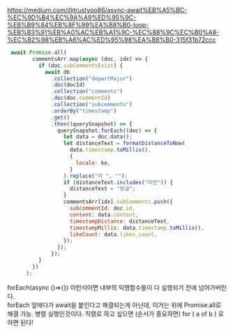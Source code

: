 https://medium.com/@trustyoo86/async-await%EB%A5%BC-%EC%9D%B4%EC%9A%A9%ED%95%9C-%EB%B9%84%EB%8F%99%EA%B8%B0-loop-%EB%B3%91%EB%A0%AC%EB%A1%9C-%EC%88%9C%EC%B0%A8-%EC%B2%98%EB%A6%AC%ED%95%98%EA%B8%B0-315f31b72ccc
```js
 await Promise.all(
        commentsArr.map(async (doc, idx) => {
          if (doc.subCommentsExist) {
            await db
              .collection("departMajor")
              .doc(docId)
              .collection("comments")
              .doc(doc.commentId)
              .collection("subcomments")
              .orderBy("timestamp")
              .get()
              .then((querySnapshot) => {
                querySnapshot.forEach((doc) => {
                  let data = doc.data();
                  let distanceText = formatDistanceToNow(
                    data.timestamp.toMillis(),
                    {
                      locale: ko,
                    }
                  ).replace("약 ", "");
                  if (distanceText.includes("미만")) {
                    distanceText = "방금";
                  }
                  commentsArr[idx].subComments.push({
                    subcommentId: doc.id,
                    content: data.content,
                    timestampDistance: distanceText,
                    timestampMillis: data.timestamp.toMillis(),
                    likeCount: data.likes_count,
                  });
                });
              });
          }
        })
      );
```
forEach(async ()=>{}) 이런식이면 내부의 익명함수들이 다 실행되기 전에 넘어가버린다.  
forEach 앞에다가 await을 붙인다고 해결되는게 아닌데, 이거는 위에 Promise.all로 해결 가능.
병렬 실행인것이다. 직렬로 하고 싶으면 (순서가 중요하면) for ( a of b ) 로 하면 된다!
